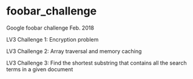 # foobar_challenge
Google foobar challenge Feb. 2018

LV3 Challenge 1: Encryption problem

LV3 Challenge 2: Array traversal and memory caching

LV3 Challenge 3: Find the shortest substring that contains all the search terms in a given document

